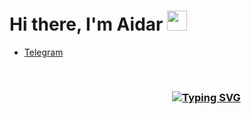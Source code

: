 

<!--
**kadzutokun/kadzutokun** is a ✨ _special_ ✨ repository because its `README.md` (this file) appears on your GitHub profile.

Here are some ideas to get you started:

- 🔭 I’m currently working on ...
- 🌱 I’m currently learning ...
- 👯 I’m looking to collaborate on ...
- 🤔 I’m looking for help with ...
- 💬 Ask me about ...
- 📫 How to reach me: ...
- 😄 Pronouns: ...
- ⚡ Fun fact: ...
-->

<h1>Hi there, I'm Aidar
<img src="https://github.com/blackcater/blackcater/raw/main/images/Hi.gif" height="32"/></h1>
<ul>
<li><a href='https://t.me/kadzutokun/'>Telegram</a></li>
</ul>
<br>
<a href="https://git.io/typing-svg"><h3 align="center"><img src="https://readme-typing-svg.herokuapp.com?font=Fira+Code&pause=1000&random=false&width=435&lines=Python+Backend+Developer+from+Kazan" margin-left: 25% alt="Typing SVG" / style = 'margin-left: 25%';></a></h3>
